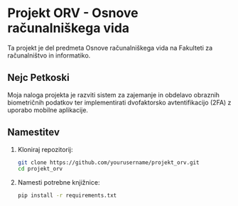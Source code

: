 # Projekt ORV - Osnove računalniškega vida

Ta projekt je del predmeta Osnove računalniškega vida na Fakulteti za računalništvo in informatiko. 

## Nejc Petkoski
Moja naloga projekta je razviti sistem za zajemanje in obdelavo obraznih biometričnih podatkov ter implementirati dvofaktorsko avtentifikacijo (2FA) z uporabo mobilne aplikacije.


## Namestitev

1. Kloniraj repozitorij:
    ```bash
    git clone https://github.com/yourusername/projekt_orv.git
    cd projekt_orv
    ```

2. Namesti potrebne knjižnice:
    ```bash
    pip install -r requirements.txt
    ```